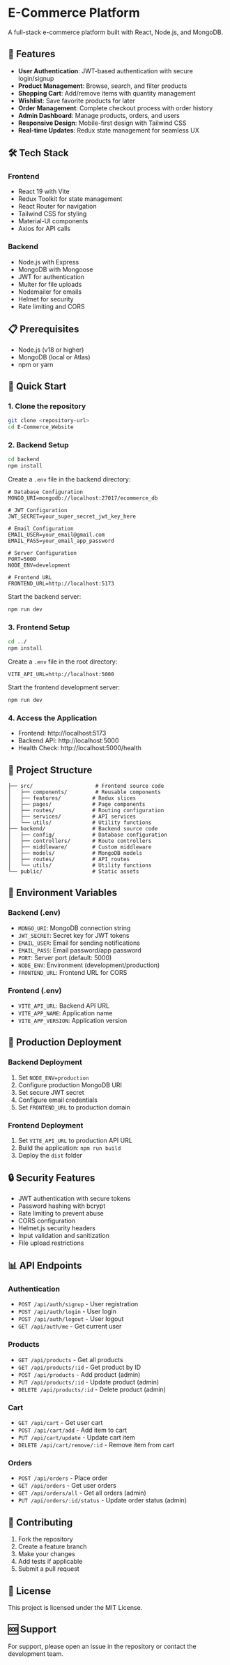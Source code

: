 # E-Commerce Platform

A full-stack e-commerce platform built with React, Node.js, and MongoDB.

## 🚀 Features

- **User Authentication**: JWT-based authentication with secure login/signup
- **Product Management**: Browse, search, and filter products
- **Shopping Cart**: Add/remove items with quantity management
- **Wishlist**: Save favorite products for later
- **Order Management**: Complete checkout process with order history
- **Admin Dashboard**: Manage products, orders, and users
- **Responsive Design**: Mobile-first design with Tailwind CSS
- **Real-time Updates**: Redux state management for seamless UX

## 🛠️ Tech Stack

### Frontend
- React 19 with Vite
- Redux Toolkit for state management
- React Router for navigation
- Tailwind CSS for styling
- Material-UI components
- Axios for API calls

### Backend
- Node.js with Express
- MongoDB with Mongoose
- JWT for authentication
- Multer for file uploads
- Nodemailer for emails
- Helmet for security
- Rate limiting and CORS

## 📋 Prerequisites

- Node.js (v18 or higher)
- MongoDB (local or Atlas)
- npm or yarn

## 🚀 Quick Start

### 1. Clone the repository
```bash
git clone <repository-url>
cd E-Commerce_Website
```

### 2. Backend Setup

```bash
cd backend
npm install
```

Create a `.env` file in the backend directory:
```env
# Database Configuration
MONGO_URI=mongodb://localhost:27017/ecommerce_db

# JWT Configuration
JWT_SECRET=your_super_secret_jwt_key_here

# Email Configuration
EMAIL_USER=your_email@gmail.com
EMAIL_PASS=your_email_app_password

# Server Configuration
PORT=5000
NODE_ENV=development

# Frontend URL
FRONTEND_URL=http://localhost:5173
```

Start the backend server:
```bash
npm run dev
```

### 3. Frontend Setup

```bash
cd ../
npm install
```

Create a `.env` file in the root directory:
```env
VITE_API_URL=http://localhost:5000
```

Start the frontend development server:
```bash
npm run dev
```

### 4. Access the Application

- Frontend: http://localhost:5173
- Backend API: http://localhost:5000
- Health Check: http://localhost:5000/health

## 📁 Project Structure

```
├── src/                    # Frontend source code
│   ├── components/         # Reusable components
│   ├── features/          # Redux slices
│   ├── pages/             # Page components
│   ├── routes/            # Routing configuration
│   ├── services/          # API services
│   └── utils/             # Utility functions
├── backend/               # Backend source code
│   ├── config/            # Database configuration
│   ├── controllers/       # Route controllers
│   ├── middleware/        # Custom middleware
│   ├── models/            # MongoDB models
│   ├── routes/            # API routes
│   └── utils/             # Utility functions
└── public/                # Static assets
```

## 🔧 Environment Variables

### Backend (.env)
- `MONGO_URI`: MongoDB connection string
- `JWT_SECRET`: Secret key for JWT tokens
- `EMAIL_USER`: Email for sending notifications
- `EMAIL_PASS`: Email password/app password
- `PORT`: Server port (default: 5000)
- `NODE_ENV`: Environment (development/production)
- `FRONTEND_URL`: Frontend URL for CORS

### Frontend (.env)
- `VITE_API_URL`: Backend API URL
- `VITE_APP_NAME`: Application name
- `VITE_APP_VERSION`: Application version

## 🚀 Production Deployment

### Backend Deployment
1. Set `NODE_ENV=production`
2. Configure production MongoDB URI
3. Set secure JWT secret
4. Configure email credentials
5. Set `FRONTEND_URL` to production domain

### Frontend Deployment
1. Set `VITE_API_URL` to production API URL
2. Build the application: `npm run build`
3. Deploy the `dist` folder

## 🔒 Security Features

- JWT authentication with secure tokens
- Password hashing with bcrypt
- Rate limiting to prevent abuse
- CORS configuration
- Helmet.js security headers
- Input validation and sanitization
- File upload restrictions

## 📊 API Endpoints

### Authentication
- `POST /api/auth/signup` - User registration
- `POST /api/auth/login` - User login
- `POST /api/auth/logout` - User logout
- `GET /api/auth/me` - Get current user

### Products
- `GET /api/products` - Get all products
- `GET /api/products/:id` - Get product by ID
- `POST /api/products` - Add product (admin)
- `PUT /api/products/:id` - Update product (admin)
- `DELETE /api/products/:id` - Delete product (admin)

### Cart
- `GET /api/cart` - Get user cart
- `POST /api/cart/add` - Add item to cart
- `PUT /api/cart/update` - Update cart item
- `DELETE /api/cart/remove/:id` - Remove item from cart

### Orders
- `POST /api/orders` - Place order
- `GET /api/orders` - Get user orders
- `GET /api/orders/all` - Get all orders (admin)
- `PUT /api/orders/:id/status` - Update order status (admin)

## 🤝 Contributing

1. Fork the repository
2. Create a feature branch
3. Make your changes
4. Add tests if applicable
5. Submit a pull request

## 📝 License

This project is licensed under the MIT License.

## 🆘 Support

For support, please open an issue in the repository or contact the development team.
